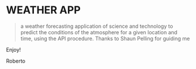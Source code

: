 # WEATHER APP
> a weather forecasting application of science and technology to predict the conditions of the atmosphere for a given location and time, using the API procedure.
> Thanks to Shaun Pelling for guiding me

Enjoy!

Roberto
